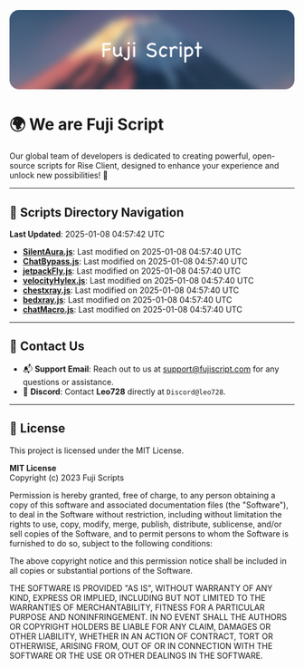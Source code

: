 ![Banner](.github/b.webp)

# 🌍 **We are Fuji Script**

Our global team of developers is dedicated to creating powerful, open-source scripts for Rise Client, designed to enhance your experience and unlock new possibilities! 🌟

---
<!-- SCRIPTS_NAVIGATION_START -->
## 📂 **Scripts Directory Navigation**

**Last Updated**: 2025-01-08 04:57:42 UTC

- **[SilentAura.js](scripts/SilentAura.js)**: Last modified on 2025-01-08 04:57:40 UTC
- **[ChatBypass.js](scripts/ChatBypass.js)**: Last modified on 2025-01-08 04:57:40 UTC
- **[jetpackFly.js](scripts/jetpackFly.js)**: Last modified on 2025-01-08 04:57:40 UTC
- **[velocityHylex.js](scripts/velocityHylex.js)**: Last modified on 2025-01-08 04:57:40 UTC
- **[chestxray.js](scripts/chestxray.js)**: Last modified on 2025-01-08 04:57:40 UTC
- **[bedxray.js](scripts/bedxray.js)**: Last modified on 2025-01-08 04:57:40 UTC
- **[chatMacro.js](scripts/chatMacro.js)**: Last modified on 2025-01-08 04:57:40 UTC

<!-- SCRIPTS_NAVIGATION_END -->

---

## 💬 **Contact Us**  
- 📬 **Support Email**: Reach out to us at [support@fujiscript.com](mailto:support@fujiscript.com) for any questions or assistance.  
- 💬 **Discord**: Contact **Leo728** directly at `Discord@leo728`.

---

## 📜 **License**

This project is licensed under the MIT License.  

**MIT License**  
Copyright (c) 2023 Fuji Scripts  

Permission is hereby granted, free of charge, to any person obtaining a copy of this software and associated documentation files (the "Software"), to deal in the Software without restriction, including without limitation the rights to use, copy, modify, merge, publish, distribute, sublicense, and/or sell copies of the Software, and to permit persons to whom the Software is furnished to do so, subject to the following conditions:  

The above copyright notice and this permission notice shall be included in all copies or substantial portions of the Software.  

THE SOFTWARE IS PROVIDED "AS IS", WITHOUT WARRANTY OF ANY KIND, EXPRESS OR IMPLIED, INCLUDING BUT NOT LIMITED TO THE WARRANTIES OF MERCHANTABILITY, FITNESS FOR A PARTICULAR PURPOSE AND NONINFRINGEMENT. IN NO EVENT SHALL THE AUTHORS OR COPYRIGHT HOLDERS BE LIABLE FOR ANY CLAIM, DAMAGES OR OTHER LIABILITY, WHETHER IN AN ACTION OF CONTRACT, TORT OR OTHERWISE, ARISING FROM, OUT OF OR IN CONNECTION WITH THE SOFTWARE OR THE USE OR OTHER DEALINGS IN THE SOFTWARE.  

